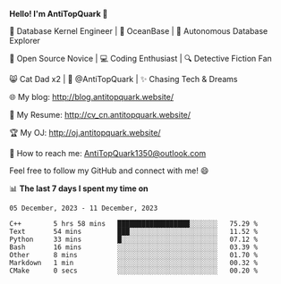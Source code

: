 
**Hello! I'm AntiTopQuark 👋**

🔧 Database Kernel Engineer | 🌊 OceanBase | 🤖 Autonomous Database Explorer

🌱 Open Source Novice | 💻 Coding Enthusiast | 🔍 Detective Fiction Fan

😸 Cat Dad x2 | 🎉 @AntiTopQuark | ✨ Chasing Tech & Dreams

🌐 My blog: http://blog.antitopquark.website/

📄 My Resume: http://cv_cn.antitopquark.website/

🏆 My OJ: http://oj.antitopquark.website/

📧 How to reach me: AntiTopQuark1350@outlook.com

Feel free to follow my GitHub and connect with me! 😄

📊 **The last 7 days I spent my time on** 

<!--START_SECTION:waka-->
```text
05 December, 2023 - 11 December, 2023

C++        5 hrs 58 mins   ██████████████████░░░░░░░   75.29 % 
Text       54 mins         ███░░░░░░░░░░░░░░░░░░░░░░   11.52 % 
Python     33 mins         █░░░░░░░░░░░░░░░░░░░░░░░░   07.12 % 
Bash       16 mins         ░░░░░░░░░░░░░░░░░░░░░░░░░   03.39 % 
Other      8 mins          ░░░░░░░░░░░░░░░░░░░░░░░░░   01.70 % 
Markdown   1 min           ░░░░░░░░░░░░░░░░░░░░░░░░░   00.32 % 
CMake      0 secs          ░░░░░░░░░░░░░░░░░░░░░░░░░   00.20 %
```
<!--END_SECTION:waka-->


